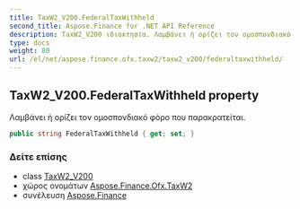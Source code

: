 ```yaml
---
title: TaxW2_V200.FederalTaxWithheld
second_title: Aspose.Finance for .NET API Reference
description: TaxW2_V200 ιδιοκτησία. Λαμβάνει ή ορίζει τον ομοσπονδιακό φόρο που παρακρατείται.
type: docs
weight: 80
url: /el/net/aspose.finance.ofx.taxw2/taxw2_v200/federaltaxwithheld/
---
```

## TaxW2_V200.FederalTaxWithheld property

Λαμβάνει ή ορίζει τον ομοσπονδιακό φόρο που παρακρατείται.

```csharp
public string FederalTaxWithheld { get; set; }
```

### Δείτε επίσης

* class [TaxW2_V200](../)
* χώρος ονομάτων [Aspose.Finance.Ofx.TaxW2](../../taxw2_v200/)
* συνέλευση [Aspose.Finance](../../../)


